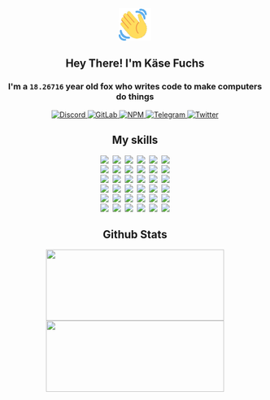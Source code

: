 <div><p align=center><img src=./resources/images/wave.gif width=64px height=64px></p><h2 align=center>Hey There! I'm Käse Fuchs</h2><h3 align=center>I'm a <code>18.26716</code> year old fox who writes code to make computers do things</h3><p align=center><a href=https://discord.com/users/507526681125322772><img alt=Discord src="https://img.shields.io/badge/Discord-5865F2?logo=discord&logoColor=white&style=flat-square#6af7628e36400ad5d697e0ec8a7251b9"> </a><a href=https://gitlab.com/kasefuchs><img alt=GitLab src="https://img.shields.io/badge/GitLab-330F63?logo=gitlab&logoColor=white&style=flat-square#6af7628e36400ad5d697e0ec8a7251b9"> </a><a href=https://npmjs.com/~kasefuchs><img alt=NPM src="https://img.shields.io/badge/NPM-CB3837?logo=npm&logoColor=white&style=flat-square#6af7628e36400ad5d697e0ec8a7251b9"> </a><a href=https://t.me/kasefuchs><img alt=Telegram src="https://img.shields.io/badge/Telegram-2CA5E0?logo=telegram&logoColor=white&style=flat-square#6af7628e36400ad5d697e0ec8a7251b9"> </a><a href=https://twitter.com/kasefuchs><img alt=Twitter src="https://img.shields.io/badge/Twitter-1DA1F2?logo=twitter&logoColor=white&style=flat-square#6af7628e36400ad5d697e0ec8a7251b9"></a></p><h2 align=center>My skills</h2><p align=center><a href=https://aws.amazon.com/ ><picture><source srcset="https://skillicons.dev/icons?i=aws&theme=dark#6af7628e36400ad5d697e0ec8a7251b9" media="(prefers-color-scheme: dark)"><source srcset="https://skillicons.dev/icons?i=aws&theme=light#6af7628e36400ad5d697e0ec8a7251b9" media="(prefers-color-scheme: light), (prefers-color-scheme: no-preference)"><img src="https://skillicons.dev/icons?i=aws&theme=light#6af7628e36400ad5d697e0ec8a7251b9"></picture></a>&nbsp;&nbsp;<a href=https://en.wikipedia.org/wiki/Bash_(Unix_shell)><picture><source srcset="https://skillicons.dev/icons?i=bash&theme=dark#6af7628e36400ad5d697e0ec8a7251b9" media="(prefers-color-scheme: dark)"><source srcset="https://skillicons.dev/icons?i=bash&theme=light#6af7628e36400ad5d697e0ec8a7251b9" media="(prefers-color-scheme: light), (prefers-color-scheme: no-preference)"><img src="https://skillicons.dev/icons?i=bash&theme=light#6af7628e36400ad5d697e0ec8a7251b9"></picture></a>&nbsp;&nbsp;<a href=https://discord.com/developers/docs><picture><source srcset="https://skillicons.dev/icons?i=bots&theme=dark#6af7628e36400ad5d697e0ec8a7251b9" media="(prefers-color-scheme: dark)"><source srcset="https://skillicons.dev/icons?i=bots&theme=light#6af7628e36400ad5d697e0ec8a7251b9" media="(prefers-color-scheme: light), (prefers-color-scheme: no-preference)"><img src="https://skillicons.dev/icons?i=bots&theme=light#6af7628e36400ad5d697e0ec8a7251b9"></picture></a>&nbsp;&nbsp;<a href=https://www.cloudflare.com/ ><picture><source srcset="https://skillicons.dev/icons?i=cloudflare&theme=dark#6af7628e36400ad5d697e0ec8a7251b9" media="(prefers-color-scheme: dark)"><source srcset="https://skillicons.dev/icons?i=cloudflare&theme=light#6af7628e36400ad5d697e0ec8a7251b9" media="(prefers-color-scheme: light), (prefers-color-scheme: no-preference)"><img src="https://skillicons.dev/icons?i=cloudflare&theme=light#6af7628e36400ad5d697e0ec8a7251b9"></picture></a>&nbsp;&nbsp;<a href=https://en.wikipedia.org/wiki/CSS><picture><source srcset="https://skillicons.dev/icons?i=css&theme=dark#6af7628e36400ad5d697e0ec8a7251b9" media="(prefers-color-scheme: dark)"><source srcset="https://skillicons.dev/icons?i=css&theme=light#6af7628e36400ad5d697e0ec8a7251b9" media="(prefers-color-scheme: light), (prefers-color-scheme: no-preference)"><img src="https://skillicons.dev/icons?i=css&theme=light#6af7628e36400ad5d697e0ec8a7251b9"></picture></a>&nbsp;&nbsp;<a href=https://www.docker.com/ ><picture><source srcset="https://skillicons.dev/icons?i=docker&theme=dark#6af7628e36400ad5d697e0ec8a7251b9" media="(prefers-color-scheme: dark)"><source srcset="https://skillicons.dev/icons?i=docker&theme=light#6af7628e36400ad5d697e0ec8a7251b9" media="(prefers-color-scheme: light), (prefers-color-scheme: no-preference)"><img src="https://skillicons.dev/icons?i=docker&theme=light#6af7628e36400ad5d697e0ec8a7251b9"></picture></a><br><a href=https://www.electronjs.org/ ><picture><source srcset="https://skillicons.dev/icons?i=electron&theme=dark#6af7628e36400ad5d697e0ec8a7251b9" media="(prefers-color-scheme: dark)"><source srcset="https://skillicons.dev/icons?i=electron&theme=light#6af7628e36400ad5d697e0ec8a7251b9" media="(prefers-color-scheme: light), (prefers-color-scheme: no-preference)"><img src="https://skillicons.dev/icons?i=electron&theme=light#6af7628e36400ad5d697e0ec8a7251b9"></picture></a>&nbsp;&nbsp;<a href=https://expressjs.com/ ><picture><source srcset="https://skillicons.dev/icons?i=express&theme=dark#6af7628e36400ad5d697e0ec8a7251b9" media="(prefers-color-scheme: dark)"><source srcset="https://skillicons.dev/icons?i=express&theme=light#6af7628e36400ad5d697e0ec8a7251b9" media="(prefers-color-scheme: light), (prefers-color-scheme: no-preference)"><img src="https://skillicons.dev/icons?i=express&theme=light#6af7628e36400ad5d697e0ec8a7251b9"></picture></a>&nbsp;&nbsp;<a href=https://www.figma.com/ ><picture><source srcset="https://skillicons.dev/icons?i=figma&theme=dark#6af7628e36400ad5d697e0ec8a7251b9" media="(prefers-color-scheme: dark)"><source srcset="https://skillicons.dev/icons?i=figma&theme=light#6af7628e36400ad5d697e0ec8a7251b9" media="(prefers-color-scheme: light), (prefers-color-scheme: no-preference)"><img src="https://skillicons.dev/icons?i=figma&theme=light#6af7628e36400ad5d697e0ec8a7251b9"></picture></a>&nbsp;&nbsp;<a href=https://firebase.google.com/ ><picture><source srcset="https://skillicons.dev/icons?i=firebase&theme=dark#6af7628e36400ad5d697e0ec8a7251b9" media="(prefers-color-scheme: dark)"><source srcset="https://skillicons.dev/icons?i=firebase&theme=light#6af7628e36400ad5d697e0ec8a7251b9" media="(prefers-color-scheme: light), (prefers-color-scheme: no-preference)"><img src="https://skillicons.dev/icons?i=firebase&theme=light#6af7628e36400ad5d697e0ec8a7251b9"></picture></a>&nbsp;&nbsp;<a href=https://flask.palletsprojects.com/ ><picture><source srcset="https://skillicons.dev/icons?i=flask&theme=dark#6af7628e36400ad5d697e0ec8a7251b9" media="(prefers-color-scheme: dark)"><source srcset="https://skillicons.dev/icons?i=flask&theme=light#6af7628e36400ad5d697e0ec8a7251b9" media="(prefers-color-scheme: light), (prefers-color-scheme: no-preference)"><img src="https://skillicons.dev/icons?i=flask&theme=light#6af7628e36400ad5d697e0ec8a7251b9"></picture></a>&nbsp;&nbsp;<a href=https://cloud.google.com/ ><picture><source srcset="https://skillicons.dev/icons?i=gcp&theme=dark#6af7628e36400ad5d697e0ec8a7251b9" media="(prefers-color-scheme: dark)"><source srcset="https://skillicons.dev/icons?i=gcp&theme=light#6af7628e36400ad5d697e0ec8a7251b9" media="(prefers-color-scheme: light), (prefers-color-scheme: no-preference)"><img src="https://skillicons.dev/icons?i=gcp&theme=light#6af7628e36400ad5d697e0ec8a7251b9"></picture></a><br><a href=https://git-scm.com/ ><picture><source srcset="https://skillicons.dev/icons?i=git&theme=dark#6af7628e36400ad5d697e0ec8a7251b9" media="(prefers-color-scheme: dark)"><source srcset="https://skillicons.dev/icons?i=git&theme=light#6af7628e36400ad5d697e0ec8a7251b9" media="(prefers-color-scheme: light), (prefers-color-scheme: no-preference)"><img src="https://skillicons.dev/icons?i=git&theme=light#6af7628e36400ad5d697e0ec8a7251b9"></picture></a>&nbsp;&nbsp;<a href=https://github.com/ ><picture><source srcset="https://skillicons.dev/icons?i=github&theme=dark#6af7628e36400ad5d697e0ec8a7251b9" media="(prefers-color-scheme: dark)"><source srcset="https://skillicons.dev/icons?i=github&theme=light#6af7628e36400ad5d697e0ec8a7251b9" media="(prefers-color-scheme: light), (prefers-color-scheme: no-preference)"><img src="https://skillicons.dev/icons?i=github&theme=light#6af7628e36400ad5d697e0ec8a7251b9"></picture></a>&nbsp;&nbsp;<a href=https://gitlab.com/ ><picture><source srcset="https://skillicons.dev/icons?i=gitlab&theme=dark#6af7628e36400ad5d697e0ec8a7251b9" media="(prefers-color-scheme: dark)"><source srcset="https://skillicons.dev/icons?i=gitlab&theme=light#6af7628e36400ad5d697e0ec8a7251b9" media="(prefers-color-scheme: light), (prefers-color-scheme: no-preference)"><img src="https://skillicons.dev/icons?i=gitlab&theme=light#6af7628e36400ad5d697e0ec8a7251b9"></picture></a>&nbsp;&nbsp;<a href=https://www.heroku.com/ ><picture><source srcset="https://skillicons.dev/icons?i=heroku&theme=dark#6af7628e36400ad5d697e0ec8a7251b9" media="(prefers-color-scheme: dark)"><source srcset="https://skillicons.dev/icons?i=heroku&theme=light#6af7628e36400ad5d697e0ec8a7251b9" media="(prefers-color-scheme: light), (prefers-color-scheme: no-preference)"><img src="https://skillicons.dev/icons?i=heroku&theme=light#6af7628e36400ad5d697e0ec8a7251b9"></picture></a>&nbsp;&nbsp;<a href=https://en.wikipedia.org/wiki/HTML><picture><source srcset="https://skillicons.dev/icons?i=html&theme=dark#6af7628e36400ad5d697e0ec8a7251b9" media="(prefers-color-scheme: dark)"><source srcset="https://skillicons.dev/icons?i=html&theme=light#6af7628e36400ad5d697e0ec8a7251b9" media="(prefers-color-scheme: light), (prefers-color-scheme: no-preference)"><img src="https://skillicons.dev/icons?i=html&theme=light#6af7628e36400ad5d697e0ec8a7251b9"></picture></a>&nbsp;&nbsp;<a href=https://en.wikipedia.org/wiki/JavaScript><picture><source srcset="https://skillicons.dev/icons?i=js&theme=dark#6af7628e36400ad5d697e0ec8a7251b9" media="(prefers-color-scheme: dark)"><source srcset="https://skillicons.dev/icons?i=js&theme=light#6af7628e36400ad5d697e0ec8a7251b9" media="(prefers-color-scheme: light), (prefers-color-scheme: no-preference)"><img src="https://skillicons.dev/icons?i=js&theme=light#6af7628e36400ad5d697e0ec8a7251b9"></picture></a><br><a href=https://en.wikipedia.org/wiki/Linux><picture><source srcset="https://skillicons.dev/icons?i=linux&theme=dark#6af7628e36400ad5d697e0ec8a7251b9" media="(prefers-color-scheme: dark)"><source srcset="https://skillicons.dev/icons?i=linux&theme=light#6af7628e36400ad5d697e0ec8a7251b9" media="(prefers-color-scheme: light), (prefers-color-scheme: no-preference)"><img src="https://skillicons.dev/icons?i=linux&theme=light#6af7628e36400ad5d697e0ec8a7251b9"></picture></a>&nbsp;&nbsp;<a href=https://mui.com/ ><picture><source srcset="https://skillicons.dev/icons?i=materialui&theme=dark#6af7628e36400ad5d697e0ec8a7251b9" media="(prefers-color-scheme: dark)"><source srcset="https://skillicons.dev/icons?i=materialui&theme=light#6af7628e36400ad5d697e0ec8a7251b9" media="(prefers-color-scheme: light), (prefers-color-scheme: no-preference)"><img src="https://skillicons.dev/icons?i=materialui&theme=light#6af7628e36400ad5d697e0ec8a7251b9"></picture></a>&nbsp;&nbsp;<a href=https://en.wikipedia.org/wiki/Markdown><picture><source srcset="https://skillicons.dev/icons?i=md&theme=dark#6af7628e36400ad5d697e0ec8a7251b9" media="(prefers-color-scheme: dark)"><source srcset="https://skillicons.dev/icons?i=md&theme=light#6af7628e36400ad5d697e0ec8a7251b9" media="(prefers-color-scheme: light), (prefers-color-scheme: no-preference)"><img src="https://skillicons.dev/icons?i=md&theme=light#6af7628e36400ad5d697e0ec8a7251b9"></picture></a>&nbsp;&nbsp;<a href=https://www.mongodb.com/ ><picture><source srcset="https://skillicons.dev/icons?i=mongodb&theme=dark#6af7628e36400ad5d697e0ec8a7251b9" media="(prefers-color-scheme: dark)"><source srcset="https://skillicons.dev/icons?i=mongodb&theme=light#6af7628e36400ad5d697e0ec8a7251b9" media="(prefers-color-scheme: light), (prefers-color-scheme: no-preference)"><img src="https://skillicons.dev/icons?i=mongodb&theme=light#6af7628e36400ad5d697e0ec8a7251b9"></picture></a>&nbsp;&nbsp;<a href=https://www.mysql.com/ ><picture><source srcset="https://skillicons.dev/icons?i=mysql&theme=dark#6af7628e36400ad5d697e0ec8a7251b9" media="(prefers-color-scheme: dark)"><source srcset="https://skillicons.dev/icons?i=mysql&theme=light#6af7628e36400ad5d697e0ec8a7251b9" media="(prefers-color-scheme: light), (prefers-color-scheme: no-preference)"><img src="https://skillicons.dev/icons?i=mysql&theme=light#6af7628e36400ad5d697e0ec8a7251b9"></picture></a>&nbsp;&nbsp;<a href=https://nextjs.org/ ><picture><source srcset="https://skillicons.dev/icons?i=nextjs&theme=dark#6af7628e36400ad5d697e0ec8a7251b9" media="(prefers-color-scheme: dark)"><source srcset="https://skillicons.dev/icons?i=nextjs&theme=light#6af7628e36400ad5d697e0ec8a7251b9" media="(prefers-color-scheme: light), (prefers-color-scheme: no-preference)"><img src="https://skillicons.dev/icons?i=nextjs&theme=light#6af7628e36400ad5d697e0ec8a7251b9"></picture></a><br><a href=https://nodejs.org/en/ ><picture><source srcset="https://skillicons.dev/icons?i=nodejs&theme=dark#6af7628e36400ad5d697e0ec8a7251b9" media="(prefers-color-scheme: dark)"><source srcset="https://skillicons.dev/icons?i=nodejs&theme=light#6af7628e36400ad5d697e0ec8a7251b9" media="(prefers-color-scheme: light), (prefers-color-scheme: no-preference)"><img src="https://skillicons.dev/icons?i=nodejs&theme=light#6af7628e36400ad5d697e0ec8a7251b9"></picture></a>&nbsp;&nbsp;<a href=https://www.postgresql.org/ ><picture><source srcset="https://skillicons.dev/icons?i=postgres&theme=dark#6af7628e36400ad5d697e0ec8a7251b9" media="(prefers-color-scheme: dark)"><source srcset="https://skillicons.dev/icons?i=postgres&theme=light#6af7628e36400ad5d697e0ec8a7251b9" media="(prefers-color-scheme: light), (prefers-color-scheme: no-preference)"><img src="https://skillicons.dev/icons?i=postgres&theme=light#6af7628e36400ad5d697e0ec8a7251b9"></picture></a>&nbsp;&nbsp;<a href=https://learn.microsoft.com/en-us/powershell/ ><picture><source srcset="https://skillicons.dev/icons?i=powershell&theme=dark#6af7628e36400ad5d697e0ec8a7251b9" media="(prefers-color-scheme: dark)"><source srcset="https://skillicons.dev/icons?i=powershell&theme=light#6af7628e36400ad5d697e0ec8a7251b9" media="(prefers-color-scheme: light), (prefers-color-scheme: no-preference)"><img src="https://skillicons.dev/icons?i=powershell&theme=light#6af7628e36400ad5d697e0ec8a7251b9"></picture></a>&nbsp;&nbsp;<a href=https://www.python.org/ ><picture><source srcset="https://skillicons.dev/icons?i=py&theme=dark#6af7628e36400ad5d697e0ec8a7251b9" media="(prefers-color-scheme: dark)"><source srcset="https://skillicons.dev/icons?i=py&theme=light#6af7628e36400ad5d697e0ec8a7251b9" media="(prefers-color-scheme: light), (prefers-color-scheme: no-preference)"><img src="https://skillicons.dev/icons?i=py&theme=light#6af7628e36400ad5d697e0ec8a7251b9"></picture></a>&nbsp;&nbsp;<a href=https://www.raspberrypi.org/ ><picture><source srcset="https://skillicons.dev/icons?i=raspberrypi&theme=dark#6af7628e36400ad5d697e0ec8a7251b9" media="(prefers-color-scheme: dark)"><source srcset="https://skillicons.dev/icons?i=raspberrypi&theme=light#6af7628e36400ad5d697e0ec8a7251b9" media="(prefers-color-scheme: light), (prefers-color-scheme: no-preference)"><img src="https://skillicons.dev/icons?i=raspberrypi&theme=light#6af7628e36400ad5d697e0ec8a7251b9"></picture></a>&nbsp;&nbsp;<a href=https://reactjs.org/ ><picture><source srcset="https://skillicons.dev/icons?i=react&theme=dark#6af7628e36400ad5d697e0ec8a7251b9" media="(prefers-color-scheme: dark)"><source srcset="https://skillicons.dev/icons?i=react&theme=light#6af7628e36400ad5d697e0ec8a7251b9" media="(prefers-color-scheme: light), (prefers-color-scheme: no-preference)"><img src="https://skillicons.dev/icons?i=react&theme=light#6af7628e36400ad5d697e0ec8a7251b9"></picture></a><br><a href=https://redux.js.org/ ><picture><source srcset="https://skillicons.dev/icons?i=redux&theme=dark#6af7628e36400ad5d697e0ec8a7251b9" media="(prefers-color-scheme: dark)"><source srcset="https://skillicons.dev/icons?i=redux&theme=light#6af7628e36400ad5d697e0ec8a7251b9" media="(prefers-color-scheme: light), (prefers-color-scheme: no-preference)"><img src="https://skillicons.dev/icons?i=redux&theme=light#6af7628e36400ad5d697e0ec8a7251b9"></picture></a>&nbsp;&nbsp;<a href=https://en.wikipedia.org/wiki/Regular_expression><picture><source srcset="https://skillicons.dev/icons?i=regex&theme=dark#6af7628e36400ad5d697e0ec8a7251b9" media="(prefers-color-scheme: dark)"><source srcset="https://skillicons.dev/icons?i=regex&theme=light#6af7628e36400ad5d697e0ec8a7251b9" media="(prefers-color-scheme: light), (prefers-color-scheme: no-preference)"><img src="https://skillicons.dev/icons?i=regex&theme=light#6af7628e36400ad5d697e0ec8a7251b9"></picture></a>&nbsp;&nbsp;<a href=https://en.wikipedia.org/wiki/Sass_(stylesheet_language)><picture><source srcset="https://skillicons.dev/icons?i=sass&theme=dark#6af7628e36400ad5d697e0ec8a7251b9" media="(prefers-color-scheme: dark)"><source srcset="https://skillicons.dev/icons?i=sass&theme=light#6af7628e36400ad5d697e0ec8a7251b9" media="(prefers-color-scheme: light), (prefers-color-scheme: no-preference)"><img src="https://skillicons.dev/icons?i=sass&theme=light#6af7628e36400ad5d697e0ec8a7251b9"></picture></a>&nbsp;&nbsp;<a href=https://www.typescriptlang.org/ ><picture><source srcset="https://skillicons.dev/icons?i=ts&theme=dark#6af7628e36400ad5d697e0ec8a7251b9" media="(prefers-color-scheme: dark)"><source srcset="https://skillicons.dev/icons?i=ts&theme=light#6af7628e36400ad5d697e0ec8a7251b9" media="(prefers-color-scheme: light), (prefers-color-scheme: no-preference)"><img src="https://skillicons.dev/icons?i=ts&theme=light#6af7628e36400ad5d697e0ec8a7251b9"></picture></a>&nbsp;&nbsp;<a href=https://unity.com/ ><picture><source srcset="https://skillicons.dev/icons?i=unity&theme=dark#6af7628e36400ad5d697e0ec8a7251b9" media="(prefers-color-scheme: dark)"><source srcset="https://skillicons.dev/icons?i=unity&theme=light#6af7628e36400ad5d697e0ec8a7251b9" media="(prefers-color-scheme: light), (prefers-color-scheme: no-preference)"><img src="https://skillicons.dev/icons?i=unity&theme=light#6af7628e36400ad5d697e0ec8a7251b9"></picture></a>&nbsp;&nbsp;<a href=https://workers.cloudflare.com/ ><picture><source srcset="https://skillicons.dev/icons?i=workers&theme=dark#6af7628e36400ad5d697e0ec8a7251b9" media="(prefers-color-scheme: dark)"><source srcset="https://skillicons.dev/icons?i=workers&theme=light#6af7628e36400ad5d697e0ec8a7251b9" media="(prefers-color-scheme: light), (prefers-color-scheme: no-preference)"><img src="https://skillicons.dev/icons?i=workers&theme=light#6af7628e36400ad5d697e0ec8a7251b9"></picture></a><br></p><h2 align=center>Github Stats</h2><p align=center><picture><source srcset="https://github-readme-stats-kasefuchs.vercel.app/api/?count_private=true&hide_border=true&hide_rank=true&line_height=20&hide_title=true&username=Kasefuchs&theme=dark#6af7628e36400ad5d697e0ec8a7251b9" media="(prefers-color-scheme: dark)"><source srcset="https://github-readme-stats-kasefuchs.vercel.app/api/?count_private=true&hide_border=true&hide_rank=true&line_height=20&hide_title=true&username=Kasefuchs&theme=light#6af7628e36400ad5d697e0ec8a7251b9" media="(prefers-color-scheme: light), (prefers-color-scheme: no-preference)"><img align=middle width=350 height=140 src="https://github-readme-stats-kasefuchs.vercel.app/api/?count_private=true&hide_border=true&hide_rank=true&line_height=20&hide_title=true&username=Kasefuchs&theme=light#6af7628e36400ad5d697e0ec8a7251b9"></picture><picture><source srcset="https://github-readme-stats-kasefuchs.vercel.app/api/top-langs/?count_private=true&hide_border=true&layout=compact&username=Kasefuchs&theme=dark#6af7628e36400ad5d697e0ec8a7251b9" media="(prefers-color-scheme: dark)"><source srcset="https://github-readme-stats-kasefuchs.vercel.app/api/top-langs/?count_private=true&hide_border=true&layout=compact&username=Kasefuchs&theme=light#6af7628e36400ad5d697e0ec8a7251b9" media="(prefers-color-scheme: light), (prefers-color-scheme: no-preference)"><img align=middle width=350 height=140 src="https://github-readme-stats-kasefuchs.vercel.app/api/top-langs/?count_private=true&hide_border=true&layout=compact&username=Kasefuchs&theme=light#6af7628e36400ad5d697e0ec8a7251b9"></picture></p><img src="https://hit.yhype.me/github/profile?user_id=64592097#6af7628e36400ad5d697e0ec8a7251b9" alt=""></div>